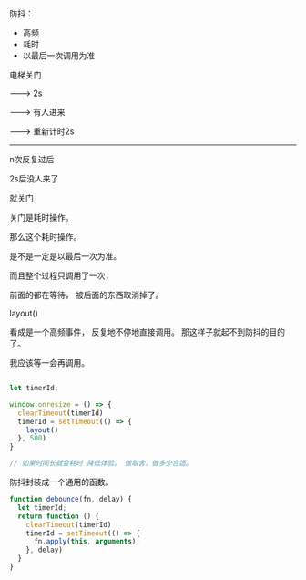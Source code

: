 防抖：

- 高频
- 耗时
- 以最后一次调用为准

电梯关门

---> 2s

---> 有人进来

---> 重新计时2s

***

n次反复过后

2s后没人来了

就关门

关门是耗时操作。

那么这个耗时操作。

是不是一定是以最后一次为准。

而且整个过程只调用了一次，

前面的都在等待，
被后面的东西取消掉了。

layout()

看成是一个高频事件，
反复地不停地直接调用。
那这样子就起不到防抖的目的了。

我应该等一会再调用。

```js

let timerId;

window.onresize = () => {
  clearTimeout(timerId)
  timerId = setTimeout(() => {
    layout()
  }, 500)
}

// 如果时间长就会耗时 降低体验。 做取舍，做多少合适。
```

防抖封装成一个通用的函数。

```js
function debounce(fn, delay) {
  let timerId;
  return function () {
    clearTimeout(timerId)
    timerId = setTimeout(() => {
      fn.apply(this, arguments);
    }, delay)
  }
}
```